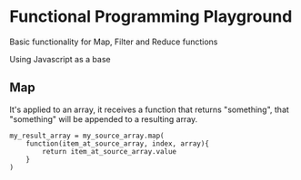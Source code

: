 # Functional Programming Playground

Basic functionality for Map, Filter and Reduce functions

Using Javascript as a base

## Map

It's applied to an array, it receives a function that returns "something", that
"something" will be appended to a resulting array.

```
my_result_array = my_source_array.map(
	function(item_at_source_array, index, array){
		return item_at_source_array.value
	}
)
```


## 